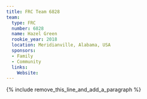 ```yaml
---
title: FRC Team 6828
team:
  type: FRC
  number: 6828
  name: Hazel Green
  rookie_year: 2018
  location: Meridianville, Alabama, USA
  sponsors:
  - Family
  - Community
  links:
    Website:
---
```


{% include remove_this_line_and_add_a_paragraph %}